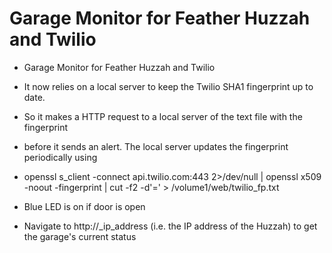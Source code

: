 Garage Monitor for Feather Huzzah and Twilio
========

* Garage Monitor for Feather Huzzah and Twilio

* It now relies on a local server to keep the Twilio SHA1 fingerprint up to date. 
* So it makes a HTTP request to a local server of the text file with the fingerprint  
* before it sends an alert. The local server updates the fingerprint periodically using
* openssl s_client -connect api.twilio.com:443 2>/dev/null | openssl x509  -noout -fingerprint | cut -f2 -d'=' > /volume1/web/twilio_fp.txt

* Blue LED is on if door is open

* Navigate to http://_ip_address (i.e. the IP address of the Huzzah) to get the garage's current status
